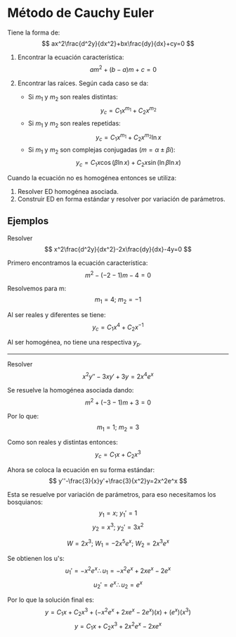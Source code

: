 # Método de Cauchy Euler
Tiene la forma de:
$$
ax^2\frac{d^2y}{dx^2}+bx\frac{dy}{dx}+cy=0
$$

1. Encontrar la ecuación característica:
$$
am^2+(b-a)m+c=0
$$

2. Encontrar las raíces. Según cada caso se da:
    * Si $m_1$ y $m_2$ son reales distintas:
    $$
    y_c=C_1x^{m_1}+C_2x^{m_2}
    $$
    * Si $m_1$ y $m_2$ son reales repetidas:
    $$
    y_c=C_1x^{m_1}+C_2x^{m_2}\ln x
    $$
    * Si $m_1$ y $m_2$ son complejas conjugadas ($m=\alpha\pm\beta i$):
    $$
    y_c=C_1x\cos(\beta\ln x)+C_2x\sin(\ln \beta\ln x)
    $$

Cuando la ecuación no es homogénea entonces se utiliza:
1. Resolver ED homogénea asociada.
2. Construir ED en forma estándar y resolver por variación de parámetros.

## Ejemplos
Resolver
$$
x^2\frac{d^2y}{dx^2}-2x\frac{dy}{dx}-4y=0
$$

Primero encontramos la ecuación característica:
$$
m^2-(-2-1)m-4=0
$$

Resolvemos para m:
$$
m_1=4;\ m_2=-1
$$

Al ser reales y diferentes se tiene:
$$
y_c=C_1x^{4}+C_2x^{-1}
$$

Al ser homogénea, no tiene una respectiva $y_p$.

---

Resolver
$$
x^2y''-3xy'+3y=2x^4e^x
$$

Se resuelve la homogénea asociada dando:
$$
m^2+(-3-1)m+3=0
$$

Por lo que:
$$
m_1=1;\ m_2=3
$$

Como son reales y distintas entonces:
$$
y_c=C_1x+C_2x^3
$$

Ahora se coloca la ecuación en su forma estándar:
$$
y''-\frac{3}{x}y'+\frac{3}{x^2}y=2x^2e^x
$$

Esta se resuelve por variación de parámetros, para eso necesitamos los bosquianos:
$$
y_1=x;\ y_1'=1
$$
$$
y_2=x^3;\ y_2'=3x^2
$$

$$
W=2x^3;\ W_1=-2x^5e^x;\ W_2=2x^3e^x
$$

Se obtienen los u's:
$$
u_1'=-x^2e^x\therefore u_1=-x^2e^x+2xe^x-2e^x
$$
$$
u_2'=e^x\therefore u_2=e^x
$$

Por lo que la solución final es:
$$
y=C_1x+C_2x^3+(-x^2e^x+2xe^x-2e^x)(x)+(e^x)(x^3)
$$
$$
y=C_1x+C_2x^3+2x^2e^x-2xe^x
$$

